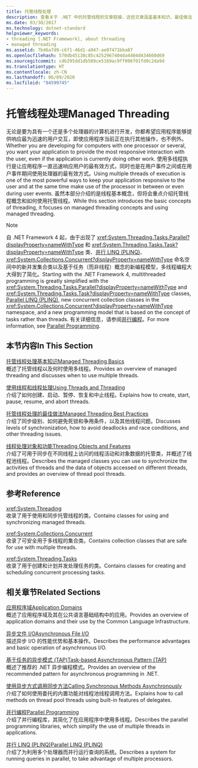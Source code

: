 ```yaml
---
title: 托管线程处理
description: 查看关于 .NET 中的托管线程的文章链接，这些文章涵盖基本知识、最佳做法、线程对象和特征、参考页面等。
ms.date: 03/30/2017
ms.technology: dotnet-standard
helpviewer_keywords:
- threading [.NET Framework], about threading
- managed threading
ms.assetid: 7b46a7d9-c6f1-46d1-a947-ae97471bba87
ms.openlocfilehash: 570db45138c85c4252967404da4404d434660d69
ms.sourcegitcommit: cdb295dd1db589ce5169ac9ff096f01fd0c2da9d
ms.translationtype: HT
ms.contentlocale: zh-CN
ms.lasthandoff: 06/09/2020
ms.locfileid: "84599745"
---
```

# <a name="managed-threading"></a><span data-ttu-id="2e5c3-103">托管线程处理</span><span class="sxs-lookup"><span data-stu-id="2e5c3-103">Managed Threading</span></span>
<span data-ttu-id="2e5c3-104">无论是要为具有一个还是多个处理器的计算机进行开发，你都希望应用程序能够提供响应最为迅速的用户交互，即使应用程序当前正在执行其他操作，也不例外。</span><span class="sxs-lookup"><span data-stu-id="2e5c3-104">Whether you are developing for computers with one processor or several, you want your application to provide the most responsive interaction with the user, even if the application is currently doing other work.</span></span> <span data-ttu-id="2e5c3-105">使用多线程执行是让应用程序一直迅速响应用户的最有效方式，同时也是在用户事件之间或在用户事件期间使用处理器的最有效方式。</span><span class="sxs-lookup"><span data-stu-id="2e5c3-105">Using multiple threads of execution is one of the most powerful ways to keep your application responsive to the user and at the same time make use of the processor in between or even during user events.</span></span> <span data-ttu-id="2e5c3-106">虽然本部分介绍的是线程基本概念，但将会重点介绍托管线程概念和如何使用托管线程。</span><span class="sxs-lookup"><span data-stu-id="2e5c3-106">While this section introduces the basic concepts of threading, it focuses on managed threading concepts and using managed threading.</span></span>  
  
> [!NOTE]
> <span data-ttu-id="2e5c3-107">自 .NET Framework 4 起，由于出现了 <xref:System.Threading.Tasks.Parallel?displayProperty=nameWithType> 和 <xref:System.Threading.Tasks.Task?displayProperty=nameWithType> 类、[并行 LINQ (PLINQ)](../parallel-programming/introduction-to-plinq.md)、<xref:System.Collections.Concurrent?displayProperty=nameWithType> 命名空间中的新并发集合类以及基于任务（而非线程）概念的新编程模型，多线程编程大大得到了简化。</span><span class="sxs-lookup"><span data-stu-id="2e5c3-107">Starting with the .NET Framework 4, multithreaded programming is greatly simplified with the <xref:System.Threading.Tasks.Parallel?displayProperty=nameWithType> and <xref:System.Threading.Tasks.Task?displayProperty=nameWithType> classes, [Parallel LINQ (PLINQ)](../parallel-programming/introduction-to-plinq.md), new concurrent collection classes in the <xref:System.Collections.Concurrent?displayProperty=nameWithType> namespace, and a new programming model that is based on the concept of tasks rather than threads.</span></span> <span data-ttu-id="2e5c3-108">有关详细信息，请参阅[并行编程](../parallel-programming/index.md)。</span><span class="sxs-lookup"><span data-stu-id="2e5c3-108">For more information, see [Parallel Programming](../parallel-programming/index.md).</span></span>  
  
## <a name="in-this-section"></a><span data-ttu-id="2e5c3-109">本节内容</span><span class="sxs-lookup"><span data-stu-id="2e5c3-109">In This Section</span></span>  
 [<span data-ttu-id="2e5c3-110">托管线程处理基本知识</span><span class="sxs-lookup"><span data-stu-id="2e5c3-110">Managed Threading Basics</span></span>](managed-threading-basics.md)  
 <span data-ttu-id="2e5c3-111">概述了托管线程以及何时使用多线程。</span><span class="sxs-lookup"><span data-stu-id="2e5c3-111">Provides an overview of managed threading and discusses when to use multiple threads.</span></span>  
  
 [<span data-ttu-id="2e5c3-112">使用线程和线程处理</span><span class="sxs-lookup"><span data-stu-id="2e5c3-112">Using Threads and Threading</span></span>](using-threads-and-threading.md)  
 <span data-ttu-id="2e5c3-113">介绍了如何创建、启动、暂停、恢复和中止线程。</span><span class="sxs-lookup"><span data-stu-id="2e5c3-113">Explains how to create, start, pause, resume, and abort threads.</span></span>  
  
 [<span data-ttu-id="2e5c3-114">托管线程处理的最佳做法</span><span class="sxs-lookup"><span data-stu-id="2e5c3-114">Managed Threading Best Practices</span></span>](managed-threading-best-practices.md)  
 <span data-ttu-id="2e5c3-115">介绍了同步级别、如何避免死锁和争用条件，以及其他线程问题。</span><span class="sxs-lookup"><span data-stu-id="2e5c3-115">Discusses levels of synchronization, how to avoid deadlocks and race conditions, and other threading issues.</span></span>  
  
 [<span data-ttu-id="2e5c3-116">线程处理对象和功能</span><span class="sxs-lookup"><span data-stu-id="2e5c3-116">Threading Objects and Features</span></span>](threading-objects-and-features.md)  
 <span data-ttu-id="2e5c3-117">介绍了可用于同步在不同线程上访问的线程活动和对象数据的托管类，并概述了线程池线程。</span><span class="sxs-lookup"><span data-stu-id="2e5c3-117">Describes the managed classes you can use to synchronize the activities of threads and the data of objects accessed on different threads, and provides an overview of thread pool threads.</span></span>  
  
## <a name="reference"></a><span data-ttu-id="2e5c3-118">参考</span><span class="sxs-lookup"><span data-stu-id="2e5c3-118">Reference</span></span>  
 <xref:System.Threading>  
 <span data-ttu-id="2e5c3-119">收录了用于使用和同步托管线程的类。</span><span class="sxs-lookup"><span data-stu-id="2e5c3-119">Contains classes for using and synchronizing managed threads.</span></span>  
  
 <xref:System.Collections.Concurrent>  
 <span data-ttu-id="2e5c3-120">收录了可安全用于多线程的集合类。</span><span class="sxs-lookup"><span data-stu-id="2e5c3-120">Contains collection classes that are safe for use with multiple threads.</span></span>  
  
 <xref:System.Threading.Tasks>  
 <span data-ttu-id="2e5c3-121">收录了用于创建和计划并发处理任务的类。</span><span class="sxs-lookup"><span data-stu-id="2e5c3-121">Contains classes for creating and scheduling concurrent processing tasks.</span></span>  
  
## <a name="related-sections"></a><span data-ttu-id="2e5c3-122">相关章节</span><span class="sxs-lookup"><span data-stu-id="2e5c3-122">Related Sections</span></span>  
 [<span data-ttu-id="2e5c3-123">应用程序域</span><span class="sxs-lookup"><span data-stu-id="2e5c3-123">Application Domains</span></span>](../../framework/app-domains/application-domains.md)  
 <span data-ttu-id="2e5c3-124">概述了应用程序域及其在公共语言基础结构中的应用。</span><span class="sxs-lookup"><span data-stu-id="2e5c3-124">Provides an overview of application domains and their use by the Common Language Infrastructure.</span></span>  
  
 [<span data-ttu-id="2e5c3-125">异步文件 I/O</span><span class="sxs-lookup"><span data-stu-id="2e5c3-125">Asynchronous File I/O</span></span>](../io/asynchronous-file-i-o.md)  
 <span data-ttu-id="2e5c3-126">描述异步 I/O 的性能优势和基本操作。</span><span class="sxs-lookup"><span data-stu-id="2e5c3-126">Describes the performance advantages and basic operation of asynchronous I/O.</span></span>  
  
 [<span data-ttu-id="2e5c3-127">基于任务的异步模式 (TAP)</span><span class="sxs-lookup"><span data-stu-id="2e5c3-127">Task-based Asynchronous Pattern (TAP)</span></span>](../asynchronous-programming-patterns/task-based-asynchronous-pattern-tap.md)  
 <span data-ttu-id="2e5c3-128">概述了推荐的 .NET 异步编程模式。</span><span class="sxs-lookup"><span data-stu-id="2e5c3-128">Provides an overview of the recommended pattern for asynchronous programming in .NET.</span></span>  
  
 [<span data-ttu-id="2e5c3-129">使用异步方式调用同步方法</span><span class="sxs-lookup"><span data-stu-id="2e5c3-129">Calling Synchronous Methods Asynchronously</span></span>](../asynchronous-programming-patterns/calling-synchronous-methods-asynchronously.md)  
 <span data-ttu-id="2e5c3-130">介绍了如何使用委托的内置功能对线程池线程调用方法。</span><span class="sxs-lookup"><span data-stu-id="2e5c3-130">Explains how to call methods on thread pool threads using built-in features of delegates.</span></span>  
  
 [<span data-ttu-id="2e5c3-131">并行编程</span><span class="sxs-lookup"><span data-stu-id="2e5c3-131">Parallel Programming</span></span>](../parallel-programming/index.md)  
 <span data-ttu-id="2e5c3-132">介绍了并行编程库，其简化了在应用程序中使用多线程。</span><span class="sxs-lookup"><span data-stu-id="2e5c3-132">Describes the parallel programming libraries, which simplify the use of multiple threads in applications.</span></span>  
  
 [<span data-ttu-id="2e5c3-133">并行 LINQ (PLINQ)</span><span class="sxs-lookup"><span data-stu-id="2e5c3-133">Parallel LINQ (PLINQ)</span></span>](../parallel-programming/introduction-to-plinq.md)  
 <span data-ttu-id="2e5c3-134">介绍了为利用多个处理器而并行运行查询的系统。</span><span class="sxs-lookup"><span data-stu-id="2e5c3-134">Describes a system for running queries in parallel, to take advantage of multiple processors.</span></span>
